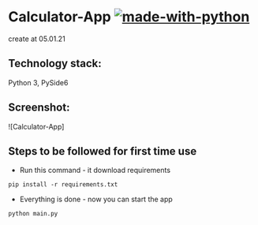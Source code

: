 # Calculator-App [![made-with-python](https://img.shields.io/badge/Made%20with-Python-1f425f.svg)](https://www.python.org/)
create at 05.01.21
## Technology stack:
Python 3, PySide6
## Screenshot:
![Calculator-App]
## Steps to be followed for first time use
- Run this command - it download requirements
```
pip install -r requirements.txt
```
- Everything is done - now you can start the app
```
python main.py
```